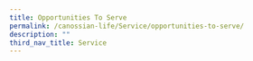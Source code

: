 ```yaml
---
title: Opportunities To Serve
permalink: /canossian-life/Service/opportunities-to-serve/
description: ""
third_nav_title: Service
---
```

